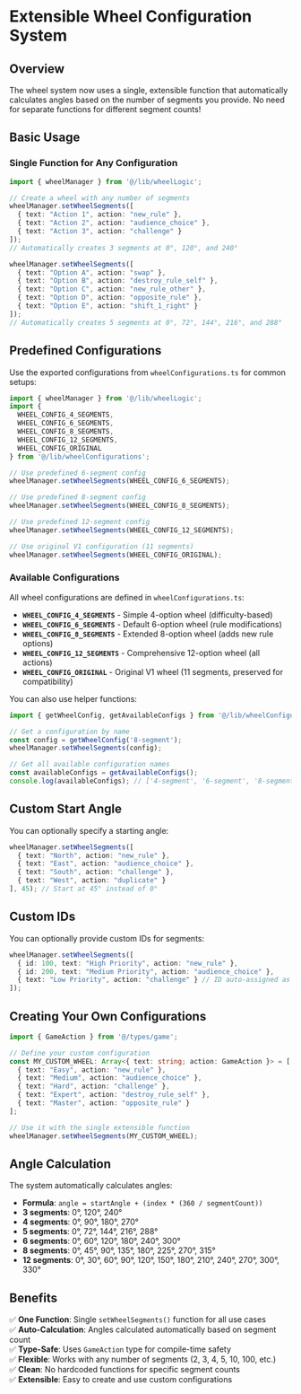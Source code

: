 # Extensible Wheel Configuration System

## Overview
The wheel system now uses a single, extensible function that automatically calculates angles based on the number of segments you provide. No need for separate functions for different segment counts!

## Basic Usage

### Single Function for Any Configuration

```typescript
import { wheelManager } from '@/lib/wheelLogic';

// Create a wheel with any number of segments
wheelManager.setWheelSegments([
  { text: "Action 1", action: "new_rule" },
  { text: "Action 2", action: "audience_choice" },
  { text: "Action 3", action: "challenge" }
]);
// Automatically creates 3 segments at 0°, 120°, and 240°

wheelManager.setWheelSegments([
  { text: "Option A", action: "swap" },
  { text: "Option B", action: "destroy_rule_self" },
  { text: "Option C", action: "new_rule_other" },
  { text: "Option D", action: "opposite_rule" },
  { text: "Option E", action: "shift_1_right" }
]);
// Automatically creates 5 segments at 0°, 72°, 144°, 216°, and 288°
```

## Predefined Configurations

Use the exported configurations from `wheelConfigurations.ts` for common setups:

```typescript
import { wheelManager } from '@/lib/wheelLogic';
import { 
  WHEEL_CONFIG_4_SEGMENTS,
  WHEEL_CONFIG_6_SEGMENTS, 
  WHEEL_CONFIG_8_SEGMENTS,
  WHEEL_CONFIG_12_SEGMENTS,
  WHEEL_CONFIG_ORIGINAL 
} from '@/lib/wheelConfigurations';

// Use predefined 6-segment config
wheelManager.setWheelSegments(WHEEL_CONFIG_6_SEGMENTS);

// Use predefined 8-segment config
wheelManager.setWheelSegments(WHEEL_CONFIG_8_SEGMENTS);

// Use predefined 12-segment config
wheelManager.setWheelSegments(WHEEL_CONFIG_12_SEGMENTS);

// Use original V1 configuration (11 segments)
wheelManager.setWheelSegments(WHEEL_CONFIG_ORIGINAL);
```

### Available Configurations

All wheel configurations are defined in `wheelConfigurations.ts`:

- **`WHEEL_CONFIG_4_SEGMENTS`** - Simple 4-option wheel (difficulty-based)
- **`WHEEL_CONFIG_6_SEGMENTS`** - Default 6-option wheel (rule modifications) 
- **`WHEEL_CONFIG_8_SEGMENTS`** - Extended 8-option wheel (adds new rule options)
- **`WHEEL_CONFIG_12_SEGMENTS`** - Comprehensive 12-option wheel (all actions)
- **`WHEEL_CONFIG_ORIGINAL`** - Original V1 wheel (11 segments, preserved for compatibility)

You can also use helper functions:

```typescript
import { getWheelConfig, getAvailableConfigs } from '@/lib/wheelConfigurations';

// Get a configuration by name
const config = getWheelConfig('8-segment');
wheelManager.setWheelSegments(config);

// Get all available configuration names
const availableConfigs = getAvailableConfigs();
console.log(availableConfigs); // ['4-segment', '6-segment', '8-segment', '12-segment', 'original']
```

## Custom Start Angle

You can optionally specify a starting angle:

```typescript
wheelManager.setWheelSegments([
  { text: "North", action: "new_rule" },
  { text: "East", action: "audience_choice" },
  { text: "South", action: "challenge" },
  { text: "West", action: "duplicate" }
], 45); // Start at 45° instead of 0°
```

## Custom IDs

You can optionally provide custom IDs for segments:

```typescript
wheelManager.setWheelSegments([
  { id: 100, text: "High Priority", action: "new_rule" },
  { id: 200, text: "Medium Priority", action: "audience_choice" },
  { text: "Low Priority", action: "challenge" } // ID auto-assigned as 2
]);
```

## Creating Your Own Configurations

```typescript
import { GameAction } from '@/types/game';

// Define your custom configuration
const MY_CUSTOM_WHEEL: Array<{ text: string; action: GameAction }> = [
  { text: "Easy", action: "new_rule" },
  { text: "Medium", action: "audience_choice" },
  { text: "Hard", action: "challenge" },
  { text: "Expert", action: "destroy_rule_self" },
  { text: "Master", action: "opposite_rule" }
];

// Use it with the single extensible function
wheelManager.setWheelSegments(MY_CUSTOM_WHEEL);
```

## Angle Calculation

The system automatically calculates angles:
- **Formula**: `angle = startAngle + (index * (360 / segmentCount))`
- **3 segments**: 0°, 120°, 240°
- **4 segments**: 0°, 90°, 180°, 270°
- **5 segments**: 0°, 72°, 144°, 216°, 288°
- **6 segments**: 0°, 60°, 120°, 180°, 240°, 300°
- **8 segments**: 0°, 45°, 90°, 135°, 180°, 225°, 270°, 315°
- **12 segments**: 0°, 30°, 60°, 90°, 120°, 150°, 180°, 210°, 240°, 270°, 300°, 330°

## Benefits

✅ **One Function**: Single `setWheelSegments()` function for all use cases  
✅ **Auto-Calculation**: Angles calculated automatically based on segment count  
✅ **Type-Safe**: Uses `GameAction` type for compile-time safety  
✅ **Flexible**: Works with any number of segments (2, 3, 4, 5, 10, 100, etc.)  
✅ **Clean**: No hardcoded functions for specific segment counts  
✅ **Extensible**: Easy to create and use custom configurations

